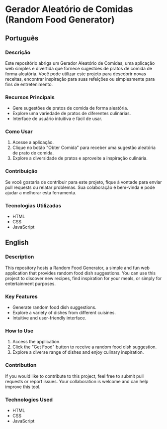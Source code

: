 # Gerador Aleatório de Comidas (Random Food Generator)

## Português

### Descrição

Este repositório abriga um Gerador Aleatório de Comidas, uma aplicação web simples e divertida que fornece sugestões de pratos de comida de forma aleatória. Você pode utilizar este projeto para descobrir novas receitas, encontrar inspiração para suas refeições ou simplesmente para fins de entretenimento.

### Recursos Principais

- Gere sugestões de pratos de comida de forma aleatória.
- Explore uma variedade de pratos de diferentes culinárias.
- Interface de usuário intuitiva e fácil de usar.

### Como Usar

1. Acesse a aplicação.
2. Clique no botão "Obter Comida" para receber uma sugestão aleatória de prato de comida.
3. Explore a diversidade de pratos e aproveite a inspiração culinária.

### Contribuição

Se você gostaria de contribuir para este projeto, fique à vontade para enviar pull requests ou relatar problemas. Sua colaboração é bem-vinda e pode ajudar a melhorar esta ferramenta.

### Tecnologias Utilizadas

- HTML
- CSS
- JavaScript

## English

### Description

This repository hosts a Random Food Generator, a simple and fun web application that provides random food dish suggestions. You can use this project to discover new recipes, find inspiration for your meals, or simply for entertainment purposes.

### Key Features

- Generate random food dish suggestions.
- Explore a variety of dishes from different cuisines.
- Intuitive and user-friendly interface.

### How to Use

1. Access the application.
2. Click the "Get Food" button to receive a random food dish suggestion.
3. Explore a diverse range of dishes and enjoy culinary inspiration.

### Contribution

If you would like to contribute to this project, feel free to submit pull requests or report issues. Your collaboration is welcome and can help improve this tool.

### Technologies Used

- HTML
- CSS
- JavaScript
